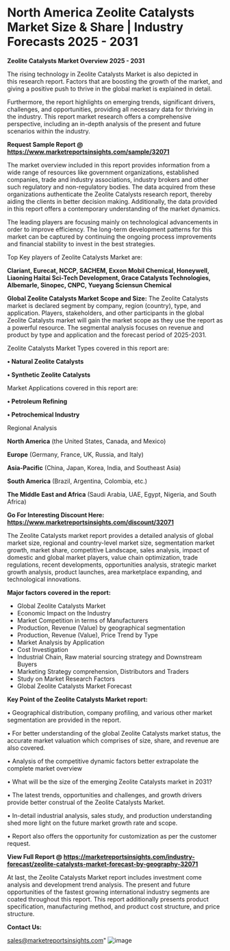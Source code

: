  # North America Zeolite Catalysts Market Size & Share | Industry Forecasts 2025 - 2031

<Strong> Zeolite Catalysts Market Overview 2025 - 2031</strong>

The rising technology in Zeolite Catalysts Market is also depicted in this research report. Factors that are boosting the growth of the market, and giving a positive push to thrive in the global market is explained in detail.

Furthermore, the report highlights on emerging trends, significant drivers, challenges, and opportunities, providing all necessary data for thriving in the industry. This report market research offers a comprehensive perspective, including an in-depth analysis of the present and future scenarios within the industry.

<strong>Request Sample Report @ <a href=https://www.marketreportsinsights.com/sample/32071>https://www.marketreportsinsights.com/sample/32071</a></strong>

The market overview included in this report provides information from a wide range of resources like government organizations, established companies, trade and industry associations, industry brokers and other such regulatory and non-regulatory bodies. The data acquired from these organizations authenticate the Zeolite Catalysts research report, thereby aiding the clients in better decision making. Additionally, the data provided in this report offers a contemporary understanding of the market dynamics.

The leading players are focusing mainly on technological advancements in order to improve efficiency. The long-term development patterns for this market can be captured by continuing the ongoing process improvements and financial stability to invest in the best strategies.

Top Key players of Zeolite Catalysts Market are:

<strong>Clariant, Eurecat, NCCP, SACHEM, Exxon Mobil Chemical, Honeywell, Liaoning Haitai Sci-Tech Development, Grace Catalysts Technologies, Albemarle, Sinopec, CNPC, Yueyang Sciensun Chemical</strong>

<strong><b>Global Zeolite Catalysts Market Scope and Size:</b></strong>
The Zeolite Catalysts market is declared segment by company, region (country), type, and application. Players, stakeholders, and other participants in the global Zeolite Catalysts market will gain the market scope as they use the report as a powerful resource. The segmental analysis focuses on revenue and product by type and application and the forecast period of 2025-2031.

Zeolite Catalysts Market Types covered in this report are:

<strong>• Natural Zeolite Catalysts

• Synthetic Zeolite Catalysts</strong>

Market Applications covered in this report are:

<strong>• Petroleum Refining

• Petrochemical Industry</strong> 

Regional Analysis

<strong>North America</strong> (the United States, Canada, and Mexico)

<strong>Europe</strong> (Germany, France, UK, Russia, and Italy)

<strong>Asia-Pacific</strong> (China, Japan, Korea, India, and Southeast Asia)

<strong>South America</strong> (Brazil, Argentina, Colombia, etc.)

<strong>The Middle East and Africa</strong> (Saudi Arabia, UAE, Egypt, Nigeria, and South Africa)

<strong>Go For Interesting Discount Here: <a href=https://www.marketreportsinsights.com/discount/32071>https://www.marketreportsinsights.com/discount/32071</a></strong>

The Zeolite Catalysts market report provides a detailed analysis of global market size, regional and country-level market size, segmentation market growth, market share, competitive Landscape, sales analysis, impact of domestic and global market players, value chain optimization, trade regulations, recent developments, opportunities analysis, strategic market growth analysis, product launches, area marketplace expanding, and technological innovations.

<strong><b>Major factors covered in the report:</b></strong>
<ul>
  <li>Global Zeolite Catalysts Market </li>
  <li>Economic Impact on the Industry</li>
  <li>Market Competition in terms of Manufacturers</li>
  <li>Production, Revenue (Value) by geographical segmentation</li>
  <li>Production, Revenue (Value), Price Trend by Type</li>
  <li>Market Analysis by Application</li>
  <li>Cost Investigation</li>
  <li>Industrial Chain, Raw material sourcing strategy and Downstream Buyers</li>
  <li>Marketing Strategy comprehension, Distributors and Traders</li>
  <li>Study on Market Research Factors</li>
  <li>Global Zeolite Catalysts Market Forecast</li>
</ul>

<strong><b>Key Point of the Zeolite Catalysts Market report:</b></strong>

• Geographical distribution, company profiling, and various other market segmentation are provided in the report.

• For better understanding of the global Zeolite Catalysts market status, the accurate market valuation which comprises of size, share, and revenue are also covered.

• Analysis of the competitive dynamic factors better extrapolate the complete market overview

• What will be the size of the emerging Zeolite Catalysts market in 2031?

• The latest trends, opportunities and challenges, and growth drivers provide better construal of the Zeolite Catalysts Market.

• In-detail industrial analysis, sales study, and production understanding shed more light on the future market growth rate and scope.

• Report also offers the opportunity for customization as per the customer request.

<strong><b>View Full Report @ <a href=https://marketreportsinsights.com/industry-forecast/zeolite-catalysts-market-forecast-by-geography-32071>https://marketreportsinsights.com/industry-forecast/zeolite-catalysts-market-forecast-by-geography-32071</a></b></strong>


At last, the Zeolite Catalysts Market report includes investment come analysis and development trend analysis. The present and future opportunities of the fastest growing international industry segments are coated throughout this report. This report additionally presents product specification, manufacturing method, and product cost structure, and price structure.

<strong>Contact Us:</strong>

sales@marketreportsinsights.com"
![image](https://github.com/user-attachments/assets/b40d7305-8c39-43aa-9fbc-fcb9199eb9db)
